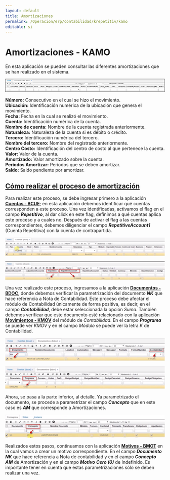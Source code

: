 ```yaml
---
layout: default
title: Amortizaciones
permalink: /Operacion/erp/contabilidad/krepetitiv/kamo
editable: si
---
```


# Amortizaciones - KAMO

En esta aplicación se pueden consultar las diferentes amortizaciones que se han realizado en el sistema.  

![](kamo.png)

**Número:** Consecutivo en el cual se hizo el movimiento.  
**Ubicación:** Identificación numérica de la ubicación que genera el movimiento.  
**Fecha:** Fecha en la cual se realizó el movimiento.  
**Cuenta:** Identificación numérica de la cuenta.  
**Nombre de cuenta:** Nombre de la cuenta registrada anteriormente.  
**Naturaleza:** Naturaleza de la cuenta si es débito o crédito.  
**Tercero:** Identificación numérica del tercero.  
**Nombre del tercero:** Nombre del registrado anteriormente.  
**Centro Costo:** Identificación del centro de costo al que pertenece la cuenta.  
**Valor:** Valor de la cuenta.  
**Amortizado:** Valor amortizado sobre la cuenta.  
**Periodos Amortizar:** Periodos que se deben amortizar.  
**Saldo:** Saldo pendiente por amortizar.  


##  [Cómo realizar el proceso de amortización](http://docs.oasiscom.com/Operacion/erp/contabilidad/krepetitiv/kamo#cómo-realizar-el-proceso-de-amortización)  

Para realizar este proceso, se debe ingresar primero a la aplicación [**Cuentas - BCUE**](http://docs.oasiscom.com/Operacion/common/bcuenta/bcue); en esta aplicación debemos identificar qué cuentas corresponden a este proceso.  Una vez identificadas, activamos el flag en el campo **_Repetitivo_**, al dar click en este flag, definimos a qué cuentas aplica este proceso y a cuales no.  Después de activar el flag a las cuentas correspondientes, debemos diligenciar el campo **_RepetitiveAccount1_** (Cuenta Repetitiva) con la cuenta de contrapartida.  

![](kamo1.png)  

![](kamo2.png)


Una vez realizado este proceso, ingresamos a la aplicación  [**Documentos - BDOC**](http://docs.oasiscom.com/Operacion/common/bsistema/bdoc), donde debemos verificar la parametrización del documento **_NK_** que hace referencia a Nota de Contabilidad.  Este proceso debe afectar el módulo de Contabilidad únicamente de forma positiva, es decir, en el campo **_Contabilidad_**, debe estar seleccionada la opción _Suma_. También debemos verificar que este documento esté relacionado con la aplicación [**Movimientos - KMOV**](http://docs.oasiscom.com/Operacion/erp/contabilidad/kmovimient/kmov) del módulo de _Contabilidad_.  En el campo **_Programa_** se puede ver _KMOV_ y en el campo _Módulo_ se puede ver la letra _K_ de Contabilidad.  

![](kamo3.png)

![](kamo4.png)  

Ahora, se pasa a la parte inferior, al detalle.  Ya parametrizado el documento, se procede a parametrizar el campo **_Concepto_** que en este caso es **_AM_** que corresponde a Amortizaciones.

![](kamo5.png)

Realizados estos pasos, continuamos con la aplicación [**Motivos - BMOT**](http://docs.oasiscom.com/Operacion/common/bsistema/bmot) en la cual vamos a crear un motivo correspondiente.  En el campo **_Documento_** **_NK_** que hace referencia a Nota de contabilidad y en el campo **_Concepto_** **_AM_** de Amortización y en el campo **_Motivo_** **_Cero (0)_** de Indefinido.  Es importante tener en cuenta que estas parametrizaciones sólo se deben realizar una vez.  

  





